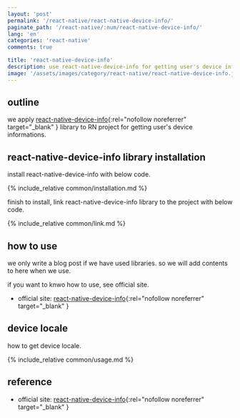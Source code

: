 ```yaml
---
layout: 'post'
permalink: '/react-native/react-native-device-info/'
paginate_path: '/react-native/:num/react-native-device-info/'
lang: 'en'
categories: 'react-native'
comments: true

title: 'react-native-device-info'
description: use react-native-device-info for getting user's device informations.
image: '/assets/images/category/react-native/react-native-device-info.jpg'
---
```



## outline
we apply [react-native-device-info](https://github.com/rebeccahughes/react-native-device-info){:rel="nofollow noreferrer" target="_blank" } library to RN project for getting user's device informations.

## react-native-device-info library installation
install react-native-device-info with below code.

{% include_relative common/installation.md %}

finish to install, link react-native-device-info library to the project with below code.

{% include_relative common/link.md %}

## how to use
we only write a blog post if we have used libraries. so we will add contents to here when we use.

if you want to knwo how to use, see official site.
- official site: [react-native-device-info](https://github.com/rebeccahughes/react-native-device-info){:rel="nofollow noreferrer" target="_blank" }

## device locale
how to get device locale.

{% include_relative common/usage.md %}

## reference
- official site: [react-native-device-info](https://github.com/rebeccahughes/react-native-device-info){:rel="nofollow noreferrer" target="_blank" }